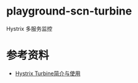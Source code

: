 # playground-scn-turbine

Hystrix 多服务监控

# 参考资料 

- [Hystrix Turbine简介与使用](https://blog.csdn.net/weixin_42914675/article/details/84297949)